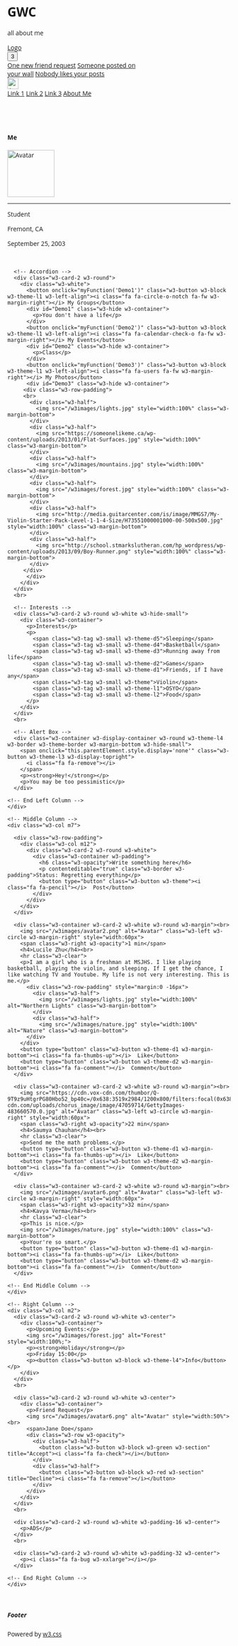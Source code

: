 # GWC
all about me
<!DOCTYPE html>
<html>
<title>What are doing with your life</title>
<meta charset="UTF-8">
<meta name="viewport" content="width=device-width, initial-scale=1">
<link rel="stylesheet" href="https://www.w3schools.com/w3css/4/w3.css">
<link rel="stylesheet" href="https://www.w3schools.com/lib/w3-theme-blue-grey.css">
<link rel='stylesheet' href='https://fonts.googleapis.com/css?family=Open+Sans'>
<link rel="stylesheet" href="https://cdnjs.cloudflare.com/ajax/libs/font-awesome/4.7.0/css/font-awesome.min.css">
<style>
html,body,h1,h2,h3,h4,h5 {font-family: "Open Sans", sans-serif}
</style>
<body class="w3-theme-l5">

<!-- Navbar -->
<div class="w3-top">
 <div class="w3-bar w3-theme-d2 w3-left-align w3-large">
  <a class="w3-bar-item w3-button w3-hide-medium w3-hide-large w3-right w3-padding-large w3-hover-white w3-large w3-theme-d2" href="javascript:void(0);" onclick="openNav()"><i class="fa fa-bars"></i></a>
  <a href="#" class="w3-bar-item w3-button w3-padding-large w3-theme-d4"><i class="fa fa-home w3-margin-right"></i>Logo</a>
  <a href="#" class="w3-bar-item w3-button w3-hide-small w3-padding-large w3-hover-white" title="News"><i class="fa fa-globe"></i></a>
  <a href="#" class="w3-bar-item w3-button w3-hide-small w3-padding-large w3-hover-white" title="Settings"><i class="fa fa-user"></i></a>
  <a href="#" class="w3-bar-item w3-button w3-hide-small w3-padding-large w3-hover-white" title="Messages"><i class="fa fa-envelope"></i></a>
  <div class="w3-dropdown-hover w3-hide-small">
    <button class="w3-button w3-padding-large" title="Notifications"><i class="fa fa-bell"></i><span class="w3-badge w3-right w3-small w3-green">3</span></button>     
    <div class="w3-dropdown-content w3-card-4 w3-bar-block" style="width:300px">
      <a href="#" class="w3-bar-item w3-button">One new friend request</a>
      <a href="#" class="w3-bar-item w3-button">Someone posted on your wall</a>
      <a href="#" class="w3-bar-item w3-button">Nobody likes your posts</a>
    </div>
  </div>
  <a href="#" class="w3-bar-item w3-button w3-hide-small w3-right w3-padding-large w3-hover-white" title="My Account"><img src="/w3images/avatar2.png" class="w3-circle" style="height:25px;width:25px" alt="Avatar"></a>
 </div>
</div>

<!-- Navbar on small screens -->
<div id="navDemo" class="w3-bar-block w3-theme-d2 w3-hide w3-hide-large w3-hide-medium w3-large">
  <a href="#" class="w3-bar-item w3-button w3-padding-large">Link 1</a>
  <a href="#" class="w3-bar-item w3-button w3-padding-large">Link 2</a>
  <a href="#" class="w3-bar-item w3-button w3-padding-large">Link 3</a>
  <a href="#" class="w3-bar-item w3-button w3-padding-large">About Me</a>
</div>

<!-- Page Container -->
<div class="w3-container w3-content" style="max-width:1400px;margin-top:80px">    
  <!-- The Grid -->
  <div class="w3-row">
    <!-- Left Column -->
    <div class="w3-col m3">
      <!-- Profile -->
      <div class="w3-card-2 w3-round w3-white">
        <div class="w3-container">
         <h4 class="w3-center">Me</h4>
         <p class="w3-center"><img src="https://i.pinimg.com/736x/f7/ba/65/f7ba654d396fc5b904ccc2c2532435a5--eerie-photography-creative-photography.jpg" class="w3-circle" style="height:106px;width:106px" alt="Avatar"></p>
         <hr>
         <p><i class="fa fa-pencil fa-fw w3-margin-right w3-text-theme"></i> Student</p>
         <p><i class="fa fa-home fa-fw w3-margin-right w3-text-theme"></i> Fremont, CA</p>
         <p><i class="fa fa-birthday-cake fa-fw w3-margin-right w3-text-theme"></i> September 25, 2003</p>
        </div>
      </div>
      <br>
      
      <!-- Accordion -->
      <div class="w3-card-2 w3-round">
        <div class="w3-white">
          <button onclick="myFunction('Demo1')" class="w3-button w3-block w3-theme-l1 w3-left-align"><i class="fa fa-circle-o-notch fa-fw w3-margin-right"></i> My Groups</button>
          <div id="Demo1" class="w3-hide w3-container">
            <p>You don't have a life</p>
          </div>
          <button onclick="myFunction('Demo2')" class="w3-button w3-block w3-theme-l1 w3-left-align"><i class="fa fa-calendar-check-o fa-fw w3-margin-right"></i> My Events</button>
          <div id="Demo2" class="w3-hide w3-container">
            <p>Class</p>
          </div>
          <button onclick="myFunction('Demo3')" class="w3-button w3-block w3-theme-l1 w3-left-align"><i class="fa fa-users fa-fw w3-margin-right"></i> My Photos</button>
          <div id="Demo3" class="w3-hide w3-container">
         <div class="w3-row-padding">
         <br>
           <div class="w3-half">
             <img src="/w3images/lights.jpg" style="width:100%" class="w3-margin-bottom">
           </div>
           <div class="w3-half">
             <img src="https://someonelikeme.ca/wp-content/uploads/2013/01/Flat-Surfaces.jpg" style="width:100%" class="w3-margin-bottom">
           </div>
           <div class="w3-half">
             <img src="/w3images/mountains.jpg" style="width:100%" class="w3-margin-bottom">
           </div>
           <div class="w3-half">
             <img src="/w3images/forest.jpg" style="width:100%" class="w3-margin-bottom">
           </div>
           <div class="w3-half">
             <img src="http://media.guitarcenter.com/is/image/MMGS7/My-Violin-Starter-Pack-Level-1-1-4-Size/H73551000001000-00-500x500.jpg" style="width:100%" class="w3-margin-bottom">
           </div>
           <div class="w3-half">
             <img src="http://school.stmarkslutheran.com/hp_wordpress/wp-content/uploads/2013/09/Boy-Runner.png" style="width:100%" class="w3-margin-bottom">
           </div>
         </div>
          </div>
        </div>      
      </div>
      <br>
      
      <!-- Interests --> 
      <div class="w3-card-2 w3-round w3-white w3-hide-small">
        <div class="w3-container">
          <p>Interests</p>
          <p>
            <span class="w3-tag w3-small w3-theme-d5">Sleeping</span>
            <span class="w3-tag w3-small w3-theme-d4">Basketball</span>
            <span class="w3-tag w3-small w3-theme-d3">Running away from life</span>
            <span class="w3-tag w3-small w3-theme-d2">Games</span>
            <span class="w3-tag w3-small w3-theme-d1">Friends, if I have any</span>
            <span class="w3-tag w3-small w3-theme">Violin</span>
            <span class="w3-tag w3-small w3-theme-l1">OSYO</span>
            <span class="w3-tag w3-small w3-theme-l2">Food</span>
          </p>
        </div>
      </div>
      <br>
      
      <!-- Alert Box -->
      <div class="w3-container w3-display-container w3-round w3-theme-l4 w3-border w3-theme-border w3-margin-bottom w3-hide-small">
        <span onclick="this.parentElement.style.display='none'" class="w3-button w3-theme-l3 w3-display-topright">
          <i class="fa fa-remove"></i>
        </span>
        <p><strong>Hey!</strong></p>
        <p>You may be too pessimistic</p>
      </div>
    
    <!-- End Left Column -->
    </div>
    
    <!-- Middle Column -->
    <div class="w3-col m7">
    
      <div class="w3-row-padding">
        <div class="w3-col m12">
          <div class="w3-card-2 w3-round w3-white">
            <div class="w3-container w3-padding">
              <h6 class="w3-opacity">Write something here</h6>
              <p contenteditable="true" class="w3-border w3-padding">Status: Regretting everything</p>
              <button type="button" class="w3-button w3-theme"><i class="fa fa-pencil"></i>  Post</button> 
            </div>
          </div>
        </div>
      </div>
      
      <div class="w3-container w3-card-2 w3-white w3-round w3-margin"><br>
        <img src="/w3images/avatar2.png" alt="Avatar" class="w3-left w3-circle w3-margin-right" style="width:60px">
        <span class="w3-right w3-opacity">1 min</span>
        <h4>Lucile Zhu</h4><br>
        <hr class="w3-clear">
        <p>I am a girl who is a freshman at MSJHS. I like playing basketball, playing the violin, and sleeping. If I get the chance, I like watching TV and Youtube. My life is not very interesting. This is me.</p>
          <div class="w3-row-padding" style="margin:0 -16px">
            <div class="w3-half">
              <img src="/w3images/lights.jpg" style="width:100%" alt="Northern Lights" class="w3-margin-bottom">
            </div>
            <div class="w3-half">
              <img src="/w3images/nature.jpg" style="width:100%" alt="Nature" class="w3-margin-bottom">
          </div>
        </div>
        <button type="button" class="w3-button w3-theme-d1 w3-margin-bottom"><i class="fa fa-thumbs-up"></i>  Like</button> 
        <button type="button" class="w3-button w3-theme-d2 w3-margin-bottom"><i class="fa fa-comment"></i>  Comment</button> 
      </div>
      
      <div class="w3-container w3-card-2 w3-white w3-round w3-margin"><br>
        <img src="https://cdn.vox-cdn.com/thumbor/Q-9T9z9uHtgrPG80Hbo52_bp40c=/0x638:3519x2984/1200x800/filters:focal(0x638:3519x2984)/cdn.vox-cdn.com/uploads/chorus_image/image/47059714/GettyImages-483660570.0.jpg" alt="Avatar" class="w3-left w3-circle w3-margin-right" style="width:60px">
        <span class="w3-right w3-opacity">22 min</span>
        <h4>Saumya Chauhan</h4><br>
        <hr class="w3-clear">
        <p>Send me the math problems.</p>
        <button type="button" class="w3-button w3-theme-d1 w3-margin-bottom"><i class="fa fa-thumbs-up"></i>  Like</button> 
        <button type="button" class="w3-button w3-theme-d2 w3-margin-bottom"><i class="fa fa-comment"></i>  Comment</button> 
      </div>  

      <div class="w3-container w3-card-2 w3-white w3-round w3-margin"><br>
        <img src="/w3images/avatar6.png" alt="Avatar" class="w3-left w3-circle w3-margin-right" style="width:60px">
        <span class="w3-right w3-opacity">32 min</span>
        <h4>Kavya Verma</h4><br>
        <hr class="w3-clear">
        <p>This is nice.</p>
        <img src="/w3images/nature.jpg" style="width:100%" class="w3-margin-bottom">
        <p>Your're so smart.</p>
        <button type="button" class="w3-button w3-theme-d1 w3-margin-bottom"><i class="fa fa-thumbs-up"></i>  Like</button> 
        <button type="button" class="w3-button w3-theme-d2 w3-margin-bottom"><i class="fa fa-comment"></i>  Comment</button> 
      </div> 
      
    <!-- End Middle Column -->
    </div>
    
    <!-- Right Column -->
    <div class="w3-col m2">
      <div class="w3-card-2 w3-round w3-white w3-center">
        <div class="w3-container">
          <p>Upcoming Events:</p>
          <img src="/w3images/forest.jpg" alt="Forest" style="width:100%;">
          <p><strong>Holiday</strong></p>
          <p>Friday 15:00</p>
          <p><button class="w3-button w3-block w3-theme-l4">Info</button></p>
        </div>
      </div>
      <br>
      
      <div class="w3-card-2 w3-round w3-white w3-center">
        <div class="w3-container">
          <p>Friend Request</p>
          <img src="/w3images/avatar6.png" alt="Avatar" style="width:50%"><br>
          <span>Jane Doe</span>
          <div class="w3-row w3-opacity">
            <div class="w3-half">
              <button class="w3-button w3-block w3-green w3-section" title="Accept"><i class="fa fa-check"></i></button>
            </div>
            <div class="w3-half">
              <button class="w3-button w3-block w3-red w3-section" title="Decline"><i class="fa fa-remove"></i></button>
            </div>
          </div>
        </div>
      </div>
      <br>
      
      <div class="w3-card-2 w3-round w3-white w3-padding-16 w3-center">
        <p>ADS</p>
      </div>
      <br>
      
      <div class="w3-card-2 w3-round w3-white w3-padding-32 w3-center">
        <p><i class="fa fa-bug w3-xxlarge"></i></p>
      </div>
      
    <!-- End Right Column -->
    </div>
    
  <!-- End Grid -->
  </div>
  
<!-- End Page Container -->
</div>
<br>

<!-- Footer -->
<footer class="w3-container w3-theme-d3 w3-padding-16">
  <h5>Footer</h5>
</footer>

<footer class="w3-container w3-theme-d5">
  <p>Powered by <a href="https://www.w3schools.com/w3css/default.asp" target="_blank">w3.css</a></p>
</footer>
 
<script>
// Accordion
function myFunction(id) {
    var x = document.getElementById(id);
    if (x.className.indexOf("w3-show") == -1) {
        x.className += " w3-show";
        x.previousElementSibling.className += " w3-theme-d1";
    } else { 
        x.className = x.className.replace("w3-show", "");
        x.previousElementSibling.className = 
        x.previousElementSibling.className.replace(" w3-theme-d1", "");
    }
}

// Used to toggle the menu on smaller screens when clicking on the menu button
function openNav() {
    var x = document.getElementById("navDemo");
    if (x.className.indexOf("w3-show") == -1) {
        x.className += " w3-show";
    } else { 
        x.className = x.className.replace(" w3-show", "");
    }
}
</script>

</body>
</html> 
